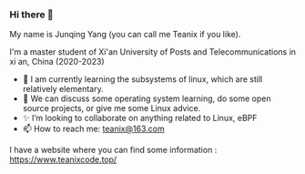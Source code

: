 ### Hi there 👋


My name is Junqing Yang (you can call me Teanix if you like).

I'm a master student of Xi'an University of Posts and Telecommunications in xi an, China (2020-2023)

- 🔭 I am currently learning the subsystems of linux, which are still relatively elementary. 
- 🌱 We can discuss some operating system learning, do some open source projects, or give me some Linux advice.
- ✨ I’m looking to collaborate on anything related to  Linux, eBPF
- 📫 How to reach me: teanix@163.com

I have a website where you can find some information :  https://www.teanixcode.top/

<!--
**Teanix/Teanix** is a ✨ _special_ ✨ repository because its `README.md` (this file) appears on your GitHub profile.

Here are some ideas to get you started:

- 🔭 I’m currently working on ...
- 🌱 I’m currently learning ...
- 👯 I’m looking to collaborate on ...
- 🤔 I’m looking for help with ...
- 💬 Ask me about ...
- 📫 How to reach me: ... 
- 😄 Pronouns: ...
- ⚡ Fun fact: ...
-->
